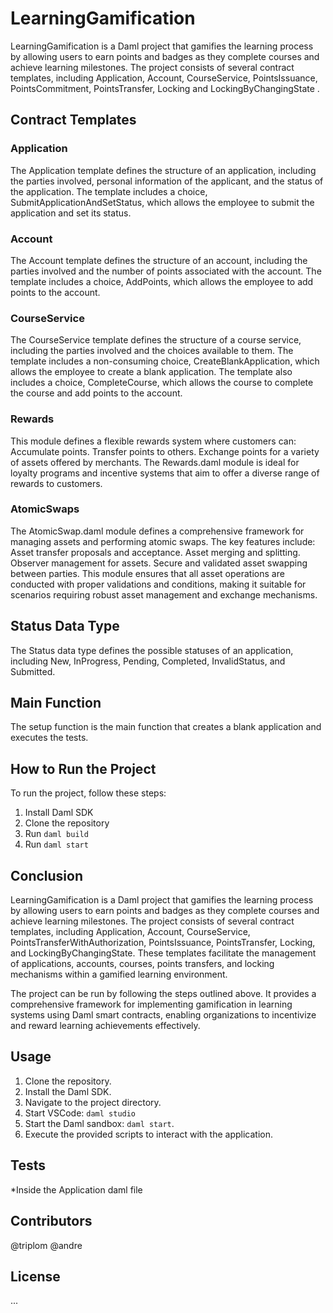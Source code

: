 # LearningGamification

LearningGamification is a Daml project that gamifies the learning process by allowing users to earn points and badges as they complete courses and achieve learning milestones. The project consists of several contract templates, including Application, Account, CourseService, PointsIssuance, PointsCommitment, PointsTransfer, Locking and LockingByChangingState .

## Contract Templates

### Application

The Application template defines the structure of an application, including the parties involved, personal information of the applicant, and the status of the application. The template includes a choice, SubmitApplicationAndSetStatus, which allows the employee to submit the application and set its status.

### Account

The Account template defines the structure of an account, including the parties involved and the number of points associated with the account. The template includes a choice, AddPoints, which allows the employee to add points to the account.

### CourseService

The CourseService template defines the structure of a course service, including the parties involved and the choices available to them. The template includes a non-consuming choice, CreateBlankApplication, which allows the employee to create a blank application. The template also includes a choice, CompleteCourse, which allows the course to complete the course and add points to the account.

### Rewards

This module defines a flexible rewards system where customers can:
Accumulate points.
Transfer points to others.
Exchange points for a variety of assets offered by merchants.
The Rewards.daml module is ideal for loyalty programs and incentive systems that aim to offer a diverse range of rewards to customers.

### AtomicSwaps

The AtomicSwap.daml module defines a comprehensive framework for managing assets and performing atomic swaps. The key features include:
Asset transfer proposals and acceptance.
Asset merging and splitting.
Observer management for assets.
Secure and validated asset swapping between parties.
This module ensures that all asset operations are conducted with proper validations and conditions, making it suitable for scenarios requiring robust asset management and exchange mechanisms.

## Status Data Type

The Status data type defines the possible statuses of an application, including New, InProgress, Pending, Completed, InvalidStatus, and Submitted.

## Main Function

The setup function is the main function that creates a blank application and executes the tests.

## How to Run the Project

To run the project, follow these steps:

1. Install Daml SDK
2. Clone the repository
3. Run `daml build`
4. Run `daml start`

## Conclusion

LearningGamification is a Daml project that gamifies the learning process by allowing users to earn points and badges as they complete courses and achieve learning milestones. The project consists of several contract templates, including Application, Account, CourseService, PointsTransferWithAuthorization, PointsIssuance, PointsTransfer, Locking, and LockingByChangingState. These templates facilitate the management of applications, accounts, courses, points transfers, and locking mechanisms within a gamified learning environment.

The project can be run by following the steps outlined above. It provides a comprehensive framework for implementing gamification in learning systems using Daml smart contracts, enabling organizations to incentivize and reward learning achievements effectively.

## Usage

1. Clone the repository.
2. Install the Daml SDK.
3. Navigate to the project directory.
4. Start VSCode: `daml studio`
5. Start the Daml sandbox: `daml start`.
6. Execute the provided scripts to interact with the application.

## Tests

*Inside the Application daml file

## Contributors

@triplom @andre

## License

...

